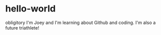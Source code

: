 # hello-world
obligitory
I'm Joey and I'm learning about Github and coding. I'm also a future triathlete!
